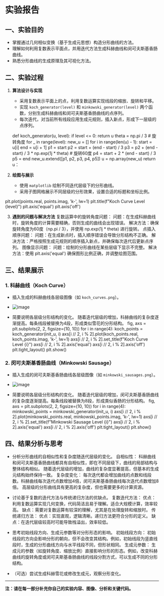 # 实验报告

## 一、实验目的

- 掌握通过几何相似变换（基于生成元思想）构造分形曲线的方法。
- 理解如何利用复数表示平面点，并用迭代方法生成科赫曲线和闵可夫斯基香肠曲线。
- 熟悉分形曲线的生成原理及其可视化方法。

## 二、实验过程

1. **算法设计与实现**
   - 采用复数表示平面上的点，利用复数运算实现线段的缩放、旋转和平移。
   - 实现 `koch_generator(level)` 和 `minkowski_generator(level)` 两个函数，分别生成科赫曲线和闵可夫斯基香肠曲线的点序列。
   - 每次迭代，对当前所有线段应用生成元规则，插入新点，形成下一层级的点序列。
   
   def koch_generator(u, level):
    if level <= 0:
        return u
    theta = np.pi / 3  # 旋转角度
    for _ in range(level):
        new_u = []
        for i in range(len(u) - 1):
            start = u[i]
            end = u[i + 1]
            p1 = start
            p2 = start + (end - start) / 3
            p3 = p2 + (end - start) / 3 * np.exp(1j * theta)  # 旋转60度
            p4 = start + 2 * (end - start) / 3
            p5 = end
            new_u.extend([p1, p2, p3, p4, p5])
        u = np.array(new_u)
    return u：

2. **绘图与展示**
   - 使用 `matplotlib` 绘制不同迭代层级下的分形曲线。
   - 采用子图网格展示不同层级的分形效果，设置合适的标题和坐标比例。

plt.plot(points.real, points.imag, 'k-', lw=1)
plt.title(f"Koch Curve Level {level}")
plt.axis('equal')
plt.axis('off')

3. **遇到的问题与解决方法**
复数运算中的旋转角度问题：
问题：在生成科赫曲线时，旋转角度的计算需要精确，否则生成的曲线会出现错误。
解决方法：确保旋转角度为60度（np.pi / 3），并使用 np.exp(1j * theta) 进行旋转。
点插入顺序问题：
问题：在生成新点时，插入顺序错误会导致分形结构不正确。
解决方法：严格按照生成元规则的顺序插入新点，并确保每次迭代后更新点序列。
图像显示问题：
问题：绘制的分形曲线在某些层级下显示不完整。
解决方法：使用 plt.axis('equal') 确保图形比例正确，并调整绘图范围。

## 三、结果展示

### 1. 科赫曲线（Koch Curve）

- 插入生成的科赫曲线各层级图像（如 `koch_curves.png`）。
- ![image](https://github.com/user-attachments/assets/a9a85371-641e-48a1-9c05-63a12663de9c)

- 简要说明各层级分形结构的变化。
随着迭代层级的增加，科赫曲线的复杂度逐渐提高。每条线段被替换为4段，形成类似雪花的分形结构。
fig, axs = plt.subplots(2, 2, figsize=(10, 10))
for i in range(4):
    koch_points = koch_generator(init_u, i)
    axs[i // 2, i % 2].plot(koch_points.real, koch_points.imag, 'k-', lw=1)
    axs[i // 2, i % 2].set_title(f"Koch Curve Level {i}")
    axs[i // 2, i % 2].axis('equal')
    axs[i // 2, i % 2].axis('off')
plt.tight_layout()
plt.show()



### 2. 闵可夫斯基香肠曲线（Minkowski Sausage）

- 插入生成的闵可夫斯基香肠曲线各层级图像（如 `minkowski_sausages.png`）。
- ![image](https://github.com/user-attachments/assets/5161ee49-5e9e-40c9-8d81-32e5a2f512c2)

- 简要说明各层级分形结构的变化。
随着迭代层级的增加，闵可夫斯基香肠曲线的复杂度逐渐提高。每条线段被替换为8段，形成类似香肠的分形结构。
fig, axs = plt.subplots(2, 2, figsize=(10, 10))
for i in range(4):
    minkowski_points = minkowski_generator(init_u, i)
    axs[i // 2, i % 2].plot(minkowski_points.real, minkowski_points.imag, 'k-', lw=1)
    axs[i // 2, i % 2].set_title(f"Minkowski Sausage Level {i}")
    axs[i // 2, i % 2].axis('equal')
    axs[i // 2, i % 2].axis('off')
plt.tight_layout()
plt.show()


## 四、结果分析与思考

- 分析分形曲线的自相似性和复杂度随迭代层级的变化。
自相似性：
科赫曲线和闵可夫斯基香肠曲线都具有自相似性，即在不同层级下，曲线的局部结构与整体结构相似。
随着迭代层级的增加，曲线的复杂度显著提高，但基本的生成元结构始终保持一致。
复杂度变化：
每次迭代都会增加曲线的点数和线段数。科赫曲线每次迭代点数增加4倍，闵可夫斯基香肠曲线每次迭代点数增加8倍。
高层级的分形曲线具有更高的复杂度，但也需要更多的计算资源。

- 讨论基于复数的迭代方法与传统递归方法的优缺点。
复数迭代方法：
优点：利用复数运算实现几何变换，代码简洁且易于理解。适合大规模计算，效率较高。
缺点：需要对复数运算有较深的理解，尤其是在处理旋转和缩放时。
传统递归方法：
优点：实现直观，逻辑清晰。递归方法更符合分形的定义。
缺点：在迭代层级较高时可能导致栈溢出，效率较低。

- 思考初始线段方向、生成元参数等对分形形态的影响。
初始线段方向：
初始线段的方向会影响分形的朝向，但不会改变其结构。例如，初始线段为竖直线段时，生成的分形曲线方向与水平线段不同，但形状相同。
生成元参数：
生成元的参数（如旋转角度、缩放比例）直接影响分形的形态。例如，改变科赫曲线的旋转角度或闵可夫斯基香肠曲线的线段分割方式，可以生成不同的分形结构。

- （可选）尝试生成科赫雪花或修改生成元，观察分形变化。

---

**注：请在每一部分补充你自己的实验内容、图像、分析和关键代码。**
